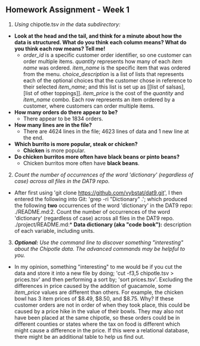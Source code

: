 ## Homework Assignment - Week 1

1. _Using_ chipotle.tsv _in the_ data _subdirectory:_
  * __Look at the head and the tail, and think for a minute about how the data is structured. What do you think each column means? What do you think each row means? Tell me!__       
    * _order_id_ is a specific customer order identifier, so one customer can order multiple items.
_quantity_ represents how many of each _item name_ was ordered. _item_name_ is the specific
item that was ordered from the menu. _choice_description_ is a list of lists that represents each of the optional 
choices that the customer chose in reference to their selected _item_name_; and this list is set up
as [[list of salsas],[list of other toppings]]. _item_price_ is 
the cost of the _quantity_ and _item_name_ combo. Each row represents an item ordered by a customer, where 
customers can order multiple items.    
  * __How many orders do there appear to be?__
    * There appear to be 1834 orders.
  * __How many lines are in the file?__
    * There are 4624 lines in the file; 4623 lines of data and 1 new line at the end.
  * __Which burrito is more popular, steak or chicken?__
    * __Chicken__ is more popular.
  * __Do chicken burritos more often have black beans or pinto beans?__
    * Chicken burritos more often have __black beans__.

2. _Count the number of occurrences of the word 'dictionary' (regardless of case) across all files in the DAT9 repo._
  * After first using 'git clone https://github.com/vybstat/dat9.git', I then entered the following into Git:
'grep -ri "Dictionary" .'; which produced the following __two__ occurrences of the word 'dictionary' in the DAT9 repo:
./README.md:2. Count the number of occurrences of the word 'dictionary' (regardless of case) across all files in the DAT9 repo.
./project/README.md:* **Data dictionary (aka "code book"):** description of each variable, including units.

3. ___Optional:__ Use the command line to discover something "interesting" about the Chipotle data. The advanced
commands may be helpful to you._
  * In my opinion, something "interesting" to me would be if you cut the data and store it into a new file by
doing; 'cut -f3,5 chipotle.tsv > prices.tsv' and then performing a sort by; 'sort prices.tsv'. Excluding the 
differences in price caused by the addition of guacamole, some _item_price_ values are different than others. 
For example, the chicken bowl has 3 item prices of $8.49, $8.50, and $8.75. Why? If these customer orders are not
in order of when they took place, this could be caused by a price hike in the value of their bowls. They may also
not have been placed at the same chipotle, so these orders could be in different counties or states where the tax on food
is different which might cause a difference in the price. If this were a relational database, there might be an 
additional table to help us find out.
